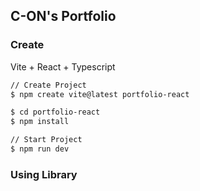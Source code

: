 ## C-ON's Portfolio


### Create
Vite + React + Typescript
```bash
// Create Project
$ npm create vite@latest portfolio-react

$ cd portfolio-react
$ npm install

// Start Project
$ npm run dev
```

### Using Library
``` bash
```